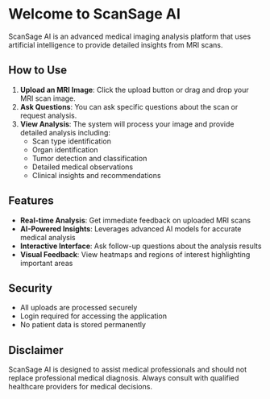 # Welcome to ScanSage AI

ScanSage AI is an advanced medical imaging analysis platform that uses artificial intelligence to provide detailed insights from MRI scans.

## How to Use

1. **Upload an MRI Image**: Click the upload button or drag and drop your MRI scan image.
2. **Ask Questions**: You can ask specific questions about the scan or request analysis.
3. **View Analysis**: The system will process your image and provide detailed analysis including:
   - Scan type identification
   - Organ identification
   - Tumor detection and classification
   - Detailed medical observations
   - Clinical insights and recommendations

## Features

- **Real-time Analysis**: Get immediate feedback on uploaded MRI scans
- **AI-Powered Insights**: Leverages advanced AI models for accurate medical analysis
- **Interactive Interface**: Ask follow-up questions about the analysis results
- **Visual Feedback**: View heatmaps and regions of interest highlighting important areas

## Security

- All uploads are processed securely
- Login required for accessing the application
- No patient data is stored permanently

## Disclaimer

ScanSage AI is designed to assist medical professionals and should not replace professional medical diagnosis. Always consult with qualified healthcare providers for medical decisions.